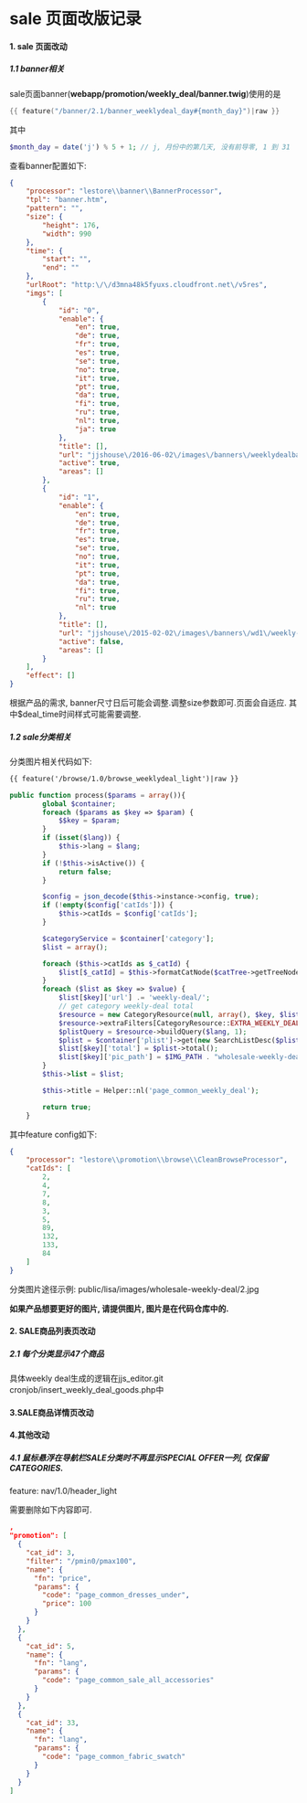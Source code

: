 # sale 页面改版记录



#### 1. sale 页面改动

##### 1.1 banner相关

sale页面banner(**webapp/promotion/weekly_deal/banner.twig**)使用的是

```h t m l
{{ feature("/banner/2.1/banner_weeklydeal_day#{month_day}")|raw }}
```

其中

```php
$month_day = date('j') % 5 + 1;	// j, 月份中的第几天, 没有前导零, 1 到 31 
```



查看banner配置如下:

```json
{
    "processor": "lestore\\banner\\BannerProcessor",
    "tpl": "banner.htm",
    "pattern": "",
    "size": {
        "height": 176,
        "width": 990
    },
    "time": {
        "start": "",
        "end": ""
    },
    "urlRoot": "http:\/\/d3mna48k5fyuxs.cloudfront.net\/v5res",
    "imgs": [
        {
            "id": "0",
            "enable": {
                "en": true,
                "de": true,
                "fr": true,
                "es": true,
                "se": true,
                "no": true,
                "it": true,
                "pt": true,
                "da": true,
                "fi": true,
                "ru": true,
                "nl": true,
                "ja": true
            },
            "title": [],
            "url": "jjshouse\/2016-06-02\/images\/banners\/weeklydealbanner\/weeklydeal1\/1{lang}.jpg",
            "active": true,
            "areas": []
        },
        {
            "id": "1",
            "enable": {
                "en": true,
                "de": true,
                "fr": true,
                "es": true,
                "se": true,
                "no": true,
                "it": true,
                "pt": true,
                "da": true,
                "fi": true,
                "ru": true,
                "nl": true
            },
            "title": [],
            "url": "jjshouse\/2015-02-02\/images\/banners\/wd1\/weekly-deal_{lang}.jpg",
            "active": false,
            "areas": []
        }
    ],
    "effect": []
}
```

根据产品的需求, banner尺寸日后可能会调整.调整size参数即可.页面会自适应. 其中$deal_time时间样式可能需要调整.



##### 1.2 sale分类相关

分类图片相关代码如下:

```html
{{ feature('/browse/1.0/browse_weeklydeal_light')|raw }}
```

```php
public function process($params = array()){
        global $container;
        foreach ($params as $key => $param) {
            $$key = $param;
        }
        if (isset($lang)) {
            $this->lang = $lang;
        }
        if (!$this->isActive()) {
            return false;
        }

        $config = json_decode($this->instance->config, true);
        if (!empty($config['catIds'])) {
            $this->catIds = $config['catIds'];
        }

        $categoryService = $container['category'];
        $list = array();

        foreach ($this->catIds as $_catId) {
            $list[$_catId] = $this->formatCatNode($catTree->getTreeNode($_catId));
        }
        foreach ($list as $key => $value) {
            $list[$key]['url'] .= 'weekly-deal/';
            // get category weekly-deal total
            $resource = new CategoryResource(null, array(), $key, $list[$key]['url']);
            $resource->extraFilters[CategoryResource::EXTRA_WEEKLY_DEAL] = true;
            $plistQuery = $resource->buildQuery($lang, 1);
            $plist = $container['plist']->get(new SearchListDesc($plistQuery));
            $list[$key]['total'] = $plist->total();
            $list[$key]['pic_path'] = $IMG_PATH . "wholesale-weekly-deal/{$key}.jpg";
        }
        $this->list = $list;

        $this->title = Helper::nl('page_common_weekly_deal');

        return true;
    }
```

其中feature config如下:

```json
{
    "processor": "lestore\\promotion\\browse\\CleanBrowseProcessor",
    "catIds": [
        2,
        4,
        7,
        8,
        3,
        5,
        89,
        132,
        133,
        84
    ]
}
```

分类图片途径示例: public/lisa/images/wholesale-weekly-deal/2.jpg

**如果产品想要更好的图片, 请提供图片, 图片是在代码仓库中的.**



#### 2. SALE商品列表页改动

##### 2.1 每个分类显示47个商品

具体weekly deal生成的逻辑在jjs_editor.git  cronjob/insert_weekly_deal_goods.php中







#### 3.SALE商品详情页改动





#### 4.其他改动

##### 4.1 鼠标悬浮在导航栏SALE分类时不再显示SPECIAL OFFER一列, 仅保留CATEGORIES.

feature: nav/1.0/header_light

需要删除如下内容即可.

```json
,
"promotion": [
  {
    "cat_id": 3,
    "filter": "/pmin0/pmax100",
    "name": {
      "fn": "price",
      "params": {
        "code": "page_common_dresses_under",
        "price": 100
      }
    }
  },
  {
    "cat_id": 5,
    "name": {
      "fn": "lang",
      "params": {
        "code": "page_common_sale_all_accessories"
      }
    }
  },
  {
    "cat_id": 33,
    "name": {
      "fn": "lang",
      "params": {
        "code": "page_common_fabric_swatch"
      }
    }
  }
]
```









